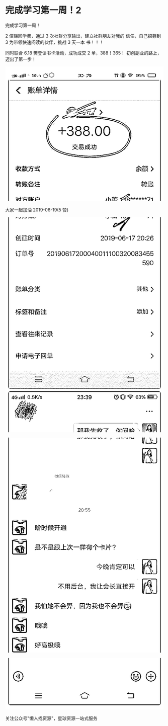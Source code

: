 # 完成学习第一周！2

完成学习第一周！

2 倍赚回学费，通过 3 次社群分享输出，建立社群朋友对我的 信任，自己招募到 3 为带领快速阅读的伙伴，挑战 3 天一本 书！！！

同时联合 6.18 樊登读书卡活动，成功成交 2 单，388！365！ 初创副业的路上，迈出了第一步！

![image](img/Image_629.png)

大家一起加油 2019-06-19(5 赞)

![image](img/Image_630.png)

![image](img/Image_631.png)

![image](img/Image_632.png)

关注公众号"懒人找资源"，星球资源一站式服务